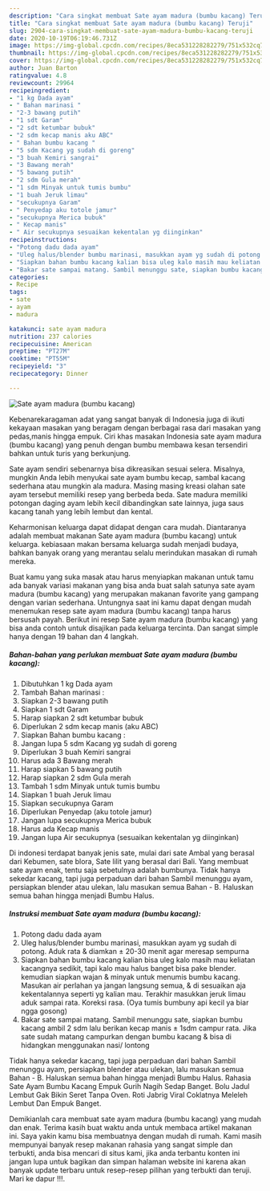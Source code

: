 ```yaml
---
description: "Cara singkat membuat Sate ayam madura (bumbu kacang) Teruji"
title: "Cara singkat membuat Sate ayam madura (bumbu kacang) Teruji"
slug: 2904-cara-singkat-membuat-sate-ayam-madura-bumbu-kacang-teruji
date: 2020-10-19T06:19:46.731Z
image: https://img-global.cpcdn.com/recipes/8eca531228282279/751x532cq70/sate-ayam-madura-bumbu-kacang-foto-resep-utama.jpg
thumbnail: https://img-global.cpcdn.com/recipes/8eca531228282279/751x532cq70/sate-ayam-madura-bumbu-kacang-foto-resep-utama.jpg
cover: https://img-global.cpcdn.com/recipes/8eca531228282279/751x532cq70/sate-ayam-madura-bumbu-kacang-foto-resep-utama.jpg
author: Juan Barton
ratingvalue: 4.8
reviewcount: 29964
recipeingredient:
- "1 kg Dada ayam"
- " Bahan marinasi "
- "2-3 bawang putih"
- "1 sdt Garam"
- "2 sdt ketumbar bubuk"
- "2 sdm kecap manis aku ABC"
- " Bahan bumbu kacang "
- "5 sdm Kacang yg sudah di goreng"
- "3 buah Kemiri sangrai"
- "3 Bawang merah"
- "5 bawang putih"
- "2 sdm Gula merah"
- "1 sdm Minyak untuk tumis bumbu"
- "1 buah Jeruk limau"
- "secukupnya Garam"
- " Penyedap aku totole jamur"
- "secukupnya Merica bubuk"
- " Kecap manis"
- " Air secukupnya sesuaikan kekentalan yg diinginkan"
recipeinstructions:
- "Potong dadu dada ayam"
- "Uleg halus/blender bumbu marinasi, masukkan ayam yg sudah di potong. Aduk rata &amp; diamkan ± 20-30 menit agar meresap sempurna"
- "Siapkan bahan bumbu kacang kalian bisa uleg kalo masih mau keliatan kacangnya sedikit, tapi kalo mau halus banget bisa pake blender. kemudian siapkan wajan &amp; minyak untuk menumis bumbu kacang. Masukan air perlahan ya jangan langsung semua, &amp; di sesuaikan aja kekentalannya seperti yg kalian mau. Terakhir masukkan jeruk limau aduk sampai rata. Koreksi rasa. (Oya tumis bumbuny api kecil ya biar ngga gosong)"
- "Bakar sate sampai matang. Sambil menunggu sate, siapkan bumbu kacang ambil 2 sdm lalu berikan kecap manis ± 1sdm campur rata. Jika sate sudah matang campurkan dengan bumbu kacang &amp; bisa di hidangkan menggunakan nasi/ lontong"
categories:
- Recipe
tags:
- sate
- ayam
- madura

katakunci: sate ayam madura 
nutrition: 237 calories
recipecuisine: American
preptime: "PT27M"
cooktime: "PT55M"
recipeyield: "3"
recipecategory: Dinner

---
```



![Sate ayam madura (bumbu kacang)](https://img-global.cpcdn.com/recipes/8eca531228282279/751x532cq70/sate-ayam-madura-bumbu-kacang-foto-resep-utama.jpg)

Kebenarekaragaman adat yang sangat banyak di Indonesia juga di ikuti kekayaan masakan yang beragam dengan berbagai rasa dari masakan yang pedas,manis hingga empuk. Ciri khas masakan Indonesia sate ayam madura (bumbu kacang) yang penuh dengan bumbu membawa kesan tersendiri bahkan untuk turis yang berkunjung.


Sate ayam sendiri sebenarnya bisa dikreasikan sesuai selera. Misalnya, mungkin Anda lebih menyukai sate ayam bumbu kecap, sambal kacang sederhana atau mungkin ala madura. Masing masing kreasi olahan sate ayam tersebut memiliki resep yang berbeda beda. Sate madura memiliki potongan daging ayam lebih kecil dibandingkan sate lainnya, juga saus kacang tanah yang lebih lembut dan kental.

Keharmonisan keluarga dapat didapat dengan cara mudah. Diantaranya adalah membuat makanan Sate ayam madura (bumbu kacang) untuk keluarga. kebiasaan makan bersama keluarga sudah menjadi budaya, bahkan banyak orang yang merantau selalu merindukan masakan di rumah mereka.

Buat kamu yang suka masak atau harus menyiapkan makanan untuk tamu ada banyak variasi makanan yang bisa anda buat salah satunya sate ayam madura (bumbu kacang) yang merupakan makanan favorite yang gampang dengan varian sederhana. Untungnya saat ini kamu dapat dengan mudah menemukan resep sate ayam madura (bumbu kacang) tanpa harus bersusah payah.
Berikut ini resep Sate ayam madura (bumbu kacang) yang bisa anda contoh untuk disajikan pada keluarga tercinta. Dan sangat simple hanya dengan 19 bahan dan 4 langkah.


<!--inarticleads1-->

##### Bahan-bahan yang perlukan membuat Sate ayam madura (bumbu kacang):

1. Dibutuhkan 1 kg Dada ayam
1. Tambah  Bahan marinasi :
1. Siapkan 2-3 bawang putih
1. Siapkan 1 sdt Garam
1. Harap siapkan 2 sdt ketumbar bubuk
1. Diperlukan 2 sdm kecap manis (aku ABC)
1. Siapkan  Bahan bumbu kacang :
1. Jangan lupa 5 sdm Kacang yg sudah di goreng
1. Diperlukan 3 buah Kemiri sangrai
1. Harus ada 3 Bawang merah
1. Harap siapkan 5 bawang putih
1. Harap siapkan 2 sdm Gula merah
1. Tambah 1 sdm Minyak untuk tumis bumbu
1. Siapkan 1 buah Jeruk limau
1. Siapkan secukupnya Garam
1. Diperlukan  Penyedap (aku totole jamur)
1. Jangan lupa secukupnya Merica bubuk
1. Harus ada  Kecap manis
1. Jangan lupa  Air secukupnya (sesuaikan kekentalan yg diinginkan)


Di indonesi terdapat banyak jenis sate, mulai dari sate Ambal yang berasal dari Kebumen, sate blora, Sate lilit yang berasal dari Bali. Yang membuat sate ayam enak, tentu saja sebetulnya adalah bumbunya. Tidak hanya sekedar kacang, tapi juga perpaduan dari bahan Sambil menunggu ayam, persiapkan blender atau ulekan, lalu masukan semua Bahan - B. Haluskan semua bahan hingga menjadi Bumbu Halus. 

<!--inarticleads2-->

##### Instruksi membuat  Sate ayam madura (bumbu kacang):

1. Potong dadu dada ayam
1. Uleg halus/blender bumbu marinasi, masukkan ayam yg sudah di potong. Aduk rata &amp; diamkan ± 20-30 menit agar meresap sempurna
1. Siapkan bahan bumbu kacang kalian bisa uleg kalo masih mau keliatan kacangnya sedikit, tapi kalo mau halus banget bisa pake blender. kemudian siapkan wajan &amp; minyak untuk menumis bumbu kacang. Masukan air perlahan ya jangan langsung semua, &amp; di sesuaikan aja kekentalannya seperti yg kalian mau. Terakhir masukkan jeruk limau aduk sampai rata. Koreksi rasa. (Oya tumis bumbuny api kecil ya biar ngga gosong)
1. Bakar sate sampai matang. Sambil menunggu sate, siapkan bumbu kacang ambil 2 sdm lalu berikan kecap manis ± 1sdm campur rata. Jika sate sudah matang campurkan dengan bumbu kacang &amp; bisa di hidangkan menggunakan nasi/ lontong


Tidak hanya sekedar kacang, tapi juga perpaduan dari bahan Sambil menunggu ayam, persiapkan blender atau ulekan, lalu masukan semua Bahan - B. Haluskan semua bahan hingga menjadi Bumbu Halus. Rahasia Sate Ayam Bumbu Kacang Empuk Gurih Nagih Sedap Banget. Bolu Jadul Lembut Gak Bikin Seret Tanpa Oven. Roti Jabrig Viral Coklatnya Meleleh Lembut Dan Empuk Banget. 

Demikianlah cara membuat sate ayam madura (bumbu kacang) yang mudah dan enak. Terima kasih buat waktu anda untuk membaca artikel makanan ini. Saya yakin kamu bisa membuatnya dengan mudah di rumah. Kami masih mempunyai banyak resep makanan rahasia yang sangat simple dan terbukti, anda bisa mencari di situs kami, jika anda terbantu konten ini jangan lupa untuk bagikan dan simpan halaman website ini karena akan banyak update terbaru untuk resep-resep pilihan yang terbukti dan teruji. Mari ke dapur !!!. 
